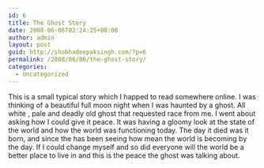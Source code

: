```yaml
---
id: 6
title: The Ghost Story
date: 2008-06-06T02:24:25+00:00
author: admin
layout: post
guid: http://shobhadeepaksingh.com/?p=6
permalink: /2008/06/06/the-ghost-story/
categories:
  - Uncategorized
---
```

This is a small typical story which I happed to read somewhere online. I was thinking of a beautiful full moon night when I was haunted by a ghost. All white , pale and deadly old ghost that requested race from me. I went about asking how I could give it peace. It was having a gloomy look at the state of the world and how the world was functioning today. The day it died was it born, and since the has been seeing how mean the world is becoming by the day. If I could change myself and so did everyone will the world be a better place to live in and this is the peace the ghost was talking about.